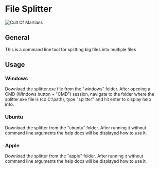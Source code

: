 # File Splitter
![Cult Of Martians][img1]

## General

This is a command line tool for splitting big files into multiple files

## Usage

### Windows

Download the splitter.exe file from the "windows" folder. After opening a CMD (Windows button + "CMD") session, navigate to the folder where the splitter.exe file is (cd C:\path), type "splitter" and hit enter to display help info.

### Ubuntu

Download the splitter from the "ubuntu" folder. After running it without command line arguments the help docs will be displayed how to use it.

### Apple

Download the splitter from the "apple" folder. After running it without command line arguments the help docs will be displayed how to use it.

[img1]:      https://static.thenounproject.com/png/583996-200.png